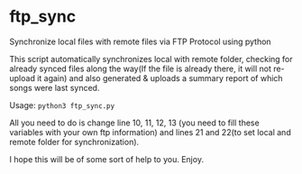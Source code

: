 # ftp_sync
Synchronize local files with remote files via FTP Protocol using python

This script automatically synchronizes local with remote folder, checking for already synced files along the way(If the file is already there, it will not re-upload it again) and also generated & uploads a summary report of which songs were last synced.

Usage: `python3 ftp_sync.py`

All you need to do is change line 10, 11, 12, 13 (you need to fill these variables with your own ftp information) and lines 21 and 22(to set local and remote folder for synchronization).

I hope this will be of some sort of help to you.
Enjoy.
